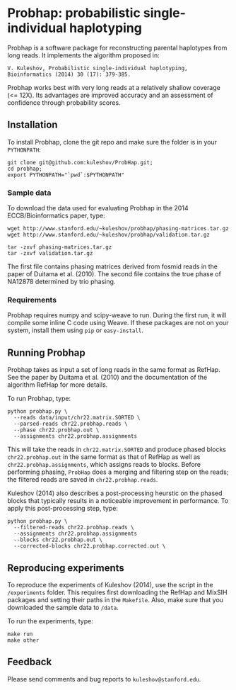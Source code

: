 Probhap: probabilistic single-individual haplotyping
====================================================

Probhap is a software package for reconstructing parental haplotypes
from long reads. It implements the algorithm proposed in:

```
V. Kuleshov, Probabilistic single-individual haplotyping, Bioinformatics (2014) 30 (17): 379-385.
```

Probhap works best with very long reads at a relatively shallow coverage (<= 12X). Its advantages
are improved accuracy and an assessment of confidence through probability scores.

## Installation

To install Probhap, clone the git repo and make sure the folder is in your `PYTHONPATH`:

```
git clone git@github.com:kuleshov/ProbHap.git;
cd probhap;
export PYTHONPATH="`pwd`:$PYTHONPATH"
```

### Sample data

To download the data used for evaluating Probhap in the 2014
ECCB/Bioinformatics paper, type:

```
wget http://www.stanford.edu/~kuleshov/probhap/phasing-matrices.tar.gz
wget http://www.stanford.edu/~kuleshov/probhap/validation.tar.gz

tar -zxvf phasing-matrices.tar.gz
tar -zxvf validation.tar.gz
```

The first file contains phasing matrices derived from fosmid reads in the paper
of Duitama et al. (2010).
The second file contains the true phase of NA12878 determined by trio phasing.

### Requirements

Probhap requires numpy and scipy-weave to run. During the first run, it will compile some inline
C code using Weave. If these packages are not on your system, install them using `pip` or `easy-install`.

## Running Probhap

Probhap takes as input a set of long reads in the same format as RefHap.
See the paper by Duitama et al. (2010) and the documentation of the algorithm
RefHap for more details.

To run Probhap, type:

```
python probhap.py \
  --reads data/input/chr22.matrix.SORTED \
  --parsed-reads chr22.probhap.reads \
  --phase chr22.probhap.out \
  --assignments chr22.probhap.assignments
```

This will take the reads in `chr22.matrix.SORTED` and produce phased blocks `chr22.probhap.out`
in the same format as that of RefHap as well as `chr22.probhap.assignments`, which assigns
reads to blocks. Before performing phasing, `ProbHap` does a merging
and filtering step on the reads; the filtered reads are saved in `chr22.probhap.reads`.

Kuleshov (2014) also describes a post-processing heurstic on the phased blocks that typically
results in a noticeable improvement in performance. To apply this post-processing step, type:

```
python probhap.py \
  --filtered-reads chr22.probhap.reads \
  --assignments chr22.probhap.assignments
  --blocks chr22.probhap.out \
  --corrected-blocks chr22.probhap.corrected.out \
```

## Reproducing experiments

To reproduce the experiments of Kuleshov (2014), use the script in the `/experiments` folder.
This requires first downloading the RefHap and MixSIH packages and setting their paths
in the `Makefile`. Also, make sure that you downloaded the sample data to `/data`.

To run the experiments, type:
```
make run
make other
```

## Feedback

Please send comments and bug reports to `kuleshov@stanford.edu`.
